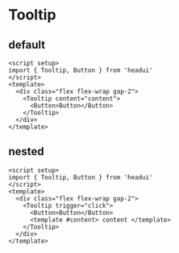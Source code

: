 # Tooltip

## default

```vue demo
<script setup>
import { Tooltip, Button } from 'headui'
</script>
<template>
  <div class="flex flex-wrap gap-2">
    <Tooltip content="content">
      <Button>Button</Button>
    </Tooltip>
  </div>
</template>
```

## nested

```vue demo
<script setup>
import { Tooltip, Button } from 'headui'
</script>
<template>
  <div class="flex flex-wrap gap-2">
    <Tooltip trigger="click">
      <Button>Button</Button>
      <template #content> content </template>
    </Tooltip>
  </div>
</template>
```

<!-- @doc: ../../src/components/Tooltip.vue -->
